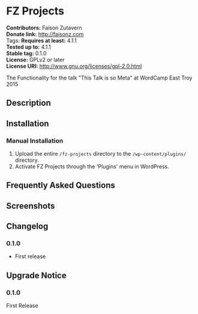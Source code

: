# FZ Projects #
**Contributors:**      Faison Zutavern  
**Donate link:**       http://faisonz.com  
Tags: 
**Requires at least:** 4.1.1  
**Tested up to:**      4.1.1  
**Stable tag:**        0.1.0  
**License:**           GPLv2 or later  
**License URI:**       http://www.gnu.org/licenses/gpl-2.0.html  

The Functionality for the talk &#34;This Talk is so Meta&#34; at WordCamp East Troy 2015

## Description ##



## Installation ##

### Manual Installation ###

1. Upload the entire `/fz-projects` directory to the `/wp-content/plugins/` directory.
2. Activate FZ Projects through the 'Plugins' menu in WordPress.

## Frequently Asked Questions ##


## Screenshots ##


## Changelog ##

### 0.1.0 ###
* First release

## Upgrade Notice ##

### 0.1.0 ###
First Release
